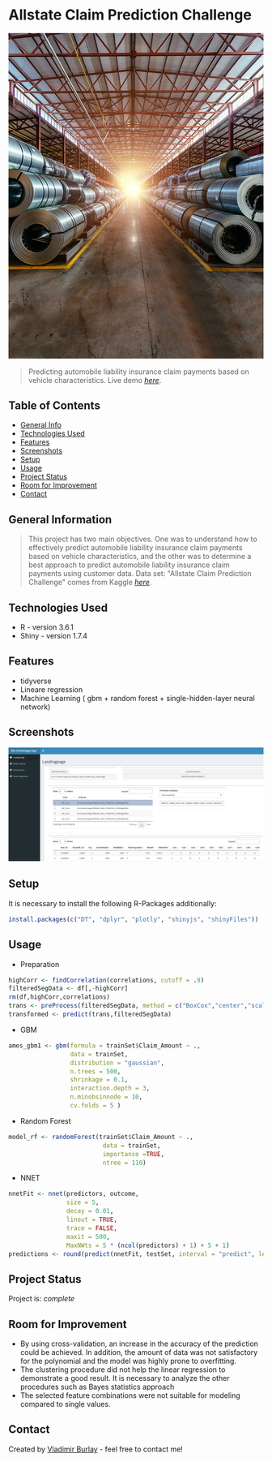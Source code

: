# Allstate Claim Prediction Challenge

![image](https://github.com/vburlay/Severstal/raw/main/images/steel.jpg ) 

> Predicting automobile liability insurance claim payments based on vehicle characteristics.
> Live demo [_here_](https://mm6iv5-vladimir-burlay.shinyapps.io/Allstate_Claim_Prediction_Challenge/?_ga=2.78724884.1491513741.1672011004-1138473289.1668534479).
 
## Table of Contents 

* [General Info](#general-information)
* [Technologies Used](#technologies-used)
* [Features](#features)
* [Screenshots](#screenshots)
* [Setup](#setup)
* [Usage](#usage)
* [Project Status](#project-status)
* [Room for Improvement](#room-for-improvement)
* [Contact](#contact)



## General Information

> This project has two main objectives. One was to understand how to effectively predict automobile liability insurance claim payments based on vehicle characteristics, and the other was to determine a best approach to predict automobile liability insurance claim payments using customer data. 
 > Data set: "Allstate Claim Prediction Challenge" comes from Kaggle [_here_](https://www.kaggle.com/c/ClaimPredictionChallenge/overview).

## Technologies Used
- R - version 3.6.1
- Shiny - version 1.7.4

## Features
- tidyverse
- Lineare regression
- Machine Learning ( gbm + random forest + single-hidden-layer neural network)


## Screenshots

![Example screenshot](https://github.com/vburlay/allstate_claim_prediction/raw/main/image/shiny.PNG)

## Setup

It is necessary to install the following R-Packages additionally: 
```r
install.packages(c("DT", "dplyr", "plotly", "shinyjs", "shinyFiles"))
```

## Usage

* Preparation
```r
highCorr <- findCorrelation(correlations, cutoff = .9)
filteredSegData <- df[,-highCorr]
rm(df,highCorr,correlations)
trans <- preProcess(filteredSegData, method = c("BoxCox","center","scale","pca"))
transformed <- predict(trans,filteredSegData)
```
* GBM
```r
ames_gbm1 <- gbm(formula = trainSet$Claim_Amount ~ .,
                 data = trainSet,
                 distribution = "gaussian",
                 n.trees = 500,
                 shrinkage = 0.1,
                 interaction.depth = 3,
                 n.minobsinnode = 10,
                 cv.folds = 5 )
```                 
* Random Forest
```r
model_rf <- randomForest(trainSet$Claim_Amount ~ .,
                          data = trainSet,
                          importance =TRUE,
                          ntree = 110)
```
* NNET
```r
nnetFit <- nnet(predictors, outcome,
                size = 5,
                decay = 0.01,
                linout = TRUE,
                trace = FALSE,
                maxit = 500,
                MaxNWts = 5 * (ncol(predictors) + 1) + 5 + 1)
predictions <- round(predict(nnetFit, testSet, interval = "predict", level = 0.95),2)
```
## Project Status

Project is: _complete_ 


## Room for Improvement

* By using cross-validation, an increase in the accuracy of the prediction could be achieved. In addition, the amount  of data was not satisfactory for the polynomial and the model was highly prone to overfitting.
* The clustering procedure did not help the linear regression to demonstrate a good result. It is necessary to analyze the other procedures such as Bayes statistics approach 
* The selected feature combinations were not suitable for modeling compared to single values.


## Contact
Created by [Vladimir Burlay](wladimir.burlay@gmail.com) - feel free to contact me!

